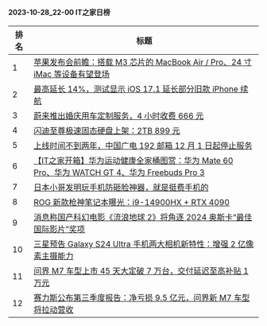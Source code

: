 #### 2023-10-28_22-00  IT之家日榜

| 排名 | 标题|
| --- | ---|
| 1 | [苹果发布会前瞻：搭载 M3 芯片的 MacBook Air / Pro、24 寸 iMac 等设备有望登场](https://www.ithome.com/0/728/188.htm) |
| 2 | [最高延长 14%，测试显示 iOS 17.1 延长部分旧款 iPhone 续航](https://www.ithome.com/0/728/203.htm) |
| 3 | [蔚来推出婚庆用车定制服务，4 小时收费 666 元](https://www.ithome.com/0/728/270.htm) |
| 4 | [闪迪至尊极速固态硬盘上架：2TB 899 元](https://www.ithome.com/0/728/187.htm) |
| 5 | [上线时间不到两年，中国广电 192 邮箱 12 月 1 日起停止服务](https://www.ithome.com/0/728/213.htm) |
| 6 | [【IT之家开箱】华为运动健康全家桶图赏：华为 Mate 60 Pro、华为 WATCH GT 4、华为 Freebuds Pro 3](https://www.ithome.com/0/728/224.htm) |
| 7 | [日本小哥发明玩手机防砸脸神器，就是挺费手机的](https://www.ithome.com/0/728/241.htm) |
| 8 | [ROG 新款枪神笔记本曝光：i9-14900HX + RTX 4090](https://www.ithome.com/0/728/182.htm) |
| 9 | [消息称国产科幻电影《流浪地球 2》将角逐 2024 奥斯卡“最佳国际影片”奖项](https://www.ithome.com/0/728/236.htm) |
| 10 | [三星预告 Galaxy S24 Ultra 手机两大相机新特性：增强 2 亿像素主摄能力](https://www.ithome.com/0/728/209.htm) |
| 11 | [问界 M7 车型上市 45 天大定破 7 万台，交付延迟至高补贴 1 万元](https://www.ithome.com/0/728/279.htm) |
| 12 | [赛力斯公布第三季度报告：净亏损 9.5 亿元，问界新 M7 车型将拉动营收](https://www.ithome.com/0/728/231.htm) |
